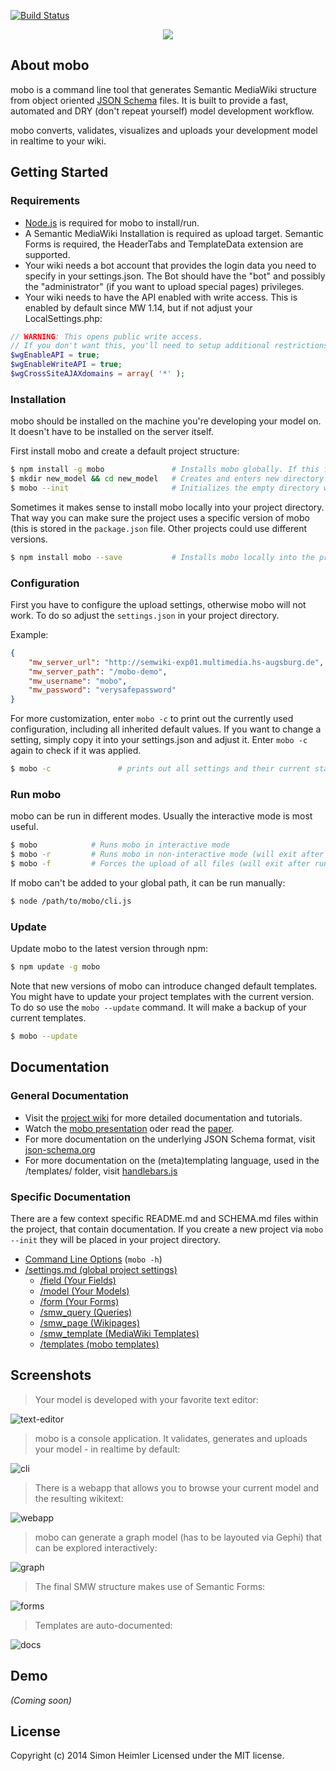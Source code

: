 [![Build Status](https://secure.travis-ci.org/Fannon/mobo.png?branch=master)](http://travis-ci.org/Fannon/mobo)

<p align="center">
    <img src ="http://fannon.de/p/mobo-intro/img/logo.png" />
</p>

## About mobo
mobo is a command line tool that generates Semantic MediaWiki structure from object oriented [JSON Schema](http://json-schema.org/) files.
It is built to provide a fast, automated and DRY (don't repeat yourself) model development workflow.

mobo converts, validates, visualizes and uploads your development model in realtime to your wiki.

## Getting Started
### Requirements
* [Node.js](http://nodejs.org/) is required for mobo to install/run.
* A Semantic MediaWiki Installation is required as upload target. Semantic Forms is required, the HeaderTabs and TemplateData extension are supported.
* Your wiki needs a bot account that provides the login data you need to specify in your settings.json. The Bot should have the "bot" and possibly the "administrator" (if you want to upload special pages) privileges.
* Your wiki needs to have the API enabled with write access. This is enabled by default since MW 1.14, but if not adjust your LocalSettings.php:

```php
// WARNING: This opens public write access.
// If you don't want this, you'll need to setup additional restrictions.
$wgEnableAPI = true;
$wgEnableWriteAPI = true;
$wgCrossSiteAJAXdomains = array( '*' );
```

### Installation
mobo should be installed on the machine you're developing your model on. It doesn't have to be installed on the server itself.

First install mobo and create a default project structure:
```sh
$ npm install -g mobo               # Installs mobo globally. If this fails: "sudo npm install -g mobo"
$ mkdir new_model && cd new_model   # Creates and enters new directory
$ mobo --init                       # Initializes the empty directory with the default structure
```

Sometimes it makes sense to install mobo locally into your project directory.
That way you can make sure the project uses a specific version of mobo (this is stored in the `package.json` file. Other projects could use different versions.
```sh
$ npm install mobo --save           # Installs mobo locally into the project directory
```

### Configuration
First you have to configure the upload settings, otherwise mobo will not work.
To do so adjust the `settings.json` in your project directory.

Example:
```json
{
    "mw_server_url": "http://semwiki-exp01.multimedia.hs-augsburg.de",
    "mw_server_path": "/mobo-demo",
    "mw_username": "mobo",
    "mw_password": "verysafepassword"
}
```

For more customization, enter `mobo -c` to print out the currently used configuration, including all inherited default values.
If you want to change a setting, simply copy it into your settings.json and adjust it. Enter `mobo -c` again to check if it was applied.

```sh
$ mobo -c               # prints out all settings and their current state
```

### Run mobo
mobo can be run in different modes. Usually the interactive mode is most useful.
```sh
$ mobo            # Runs mobo in interactive mode
$ mobo -r         # Runs mobo in non-interactive mode (will exit after run)
$ mobo -f         # Forces the upload of all files (will exit after run)
```

If mobo can't be added to your global path, it can be run manually:
```sh
$ node /path/to/mobo/cli.js
```

### Update
Update mobo to the latest version through npm:
```sh
$ npm update -g mobo
```

Note that new versions of mobo can introduce changed default templates.
You might have to update your project templates with the current version.
To do so use the `mobo --update` command. It will make a backup of your current templates.
```sh
$ mobo --update
```

## Documentation
### General Documentation
* Visit the [project wiki](https://github.com/Fannon/mobo/wiki) for more detailed documentation and tutorials.
* Watch the [mobo presentation](http://fannon.de/p/mobo-intro/) oder read the [paper](http://fannon.de/p/mobo-paper.pdf).
* For more documentation on the underlying JSON Schema format, visit [json-schema.org](http://json-schema.org/)
* For more documentation on the (meta)templating language, used in the /templates/ folder, visit [handlebars.js](http://handlebarsjs.com/)

### Specific Documentation
There are a few context specific README.md and SCHEMA.md files within the project, that contain documentation.
If you create a new project via `mobo --init` they will be placed in your project directory.

* [Command Line Options](cli.md) (`mobo -h`)
* [/settings.md (global project settings)](examples/init/settings.md)
    * [/field (Your Fields)](examples/init/field/README.md)
    * [/model (Your Models)](examples/init/model/README.md)
    * [/form (Your Forms)](examples/init/form/README.md)
    * [/smw_query (Queries)](examples/init/smw_query/README.md)
    * [/smw_page (Wikipages)](examples/init/smw_page/README.md)
    * [/smw_template (MediaWiki Templates)](examples/init/smw_template/README.md)
    * [/templates (mobo templates)](examples/init/templates/README.md)

## Screenshots
> Your model is developed with your favorite text editor:

![text-editor](http://fannon.de/p/mobo-intro/img/st.png)

> mobo is a console application. It validates, generates and uploads your model - in realtime by default:

![cli](http://fannon.de/p/mobo-intro/img/cli4.png)

> There is a webapp that allows you to browse your current model and the resulting wikitext:

![webapp](http://fannon.de/p/mobo-intro/img/webgui.png)

> mobo can generate a graph model (has to be layouted via Gephi) that can be explored interactively:

![graph](http://fannon.de/p/mobo-intro/img/graphselect.png)

> The final SMW structure makes use of Semantic Forms:

![forms](http://fannon.de/p/mobo-intro/img/edit.png)

> Templates are auto-documented:

![docs](http://fannon.de/p/mobo-intro/img/docs.png)

## Demo

_(Coming soon)_


## License

Copyright (c) 2014 Simon Heimler
Licensed under the MIT license.
